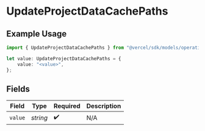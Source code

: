 # UpdateProjectDataCachePaths

## Example Usage

```typescript
import { UpdateProjectDataCachePaths } from "@vercel/sdk/models/operations";

let value: UpdateProjectDataCachePaths = {
    value: "<value>",
};
```

## Fields

| Field              | Type               | Required           | Description        |
| ------------------ | ------------------ | ------------------ | ------------------ |
| `value`            | *string*           | :heavy_check_mark: | N/A                |